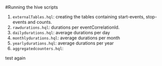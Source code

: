 #Running the hive scripts

1. `externalTables.hql`: creating the tables containing start-events, stop-events and counts.
2. `rawdurations.hql`: durations per eventCorrelationId.
3. `dailydurations.hql`: average durations per day
4. `monthlydurations.hql`: average durations per month
5. `yearlydurations.hql`: average durations per year
6. `aggregatedcounters.hql`:

test again